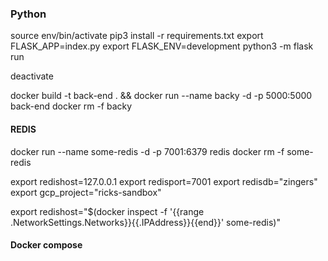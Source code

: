 ### Python
source env/bin/activate
pip3 install -r requirements.txt
export FLASK_APP=index.py
export FLASK_ENV=development
python3 -m flask run

deactivate


docker build -t back-end . && docker run --name backy -d -p 5000:5000 back-end
docker rm -f backy

#### REDIS
docker run --name some-redis -d -p 7001:6379 redis
docker rm -f some-redis

export redishost=127.0.0.1
export redisport=7001
export redisdb="zingers"
export gcp_project="ricks-sandbox"

export redishost="$(docker inspect -f '{{range .NetworkSettings.Networks}}{{.IPAddress}}{{end}}' some-redis)"

#### Docker compose
